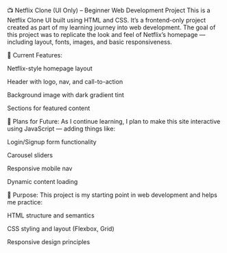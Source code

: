 📺 Netflix Clone (UI Only) – Beginner Web Development Project
This is a Netflix Clone UI built using HTML and CSS. It’s a frontend-only project created as part of my learning journey into web development. The goal of this project was to replicate the look and feel of Netflix’s homepage — including layout, fonts, images, and basic responsiveness.

🔧 Current Features:

Netflix-style homepage layout

Header with logo, nav, and call-to-action

Background image with dark gradient tint

Sections for featured content

🚀 Plans for Future:
As I continue learning, I plan to make this site interactive using JavaScript — adding things like:

Login/Signup form functionality

Carousel sliders

Responsive mobile nav

Dynamic content loading

🎯 Purpose:
This project is my starting point in web development and helps me practice:

HTML structure and semantics

CSS styling and layout (Flexbox, Grid)

Responsive design principles
